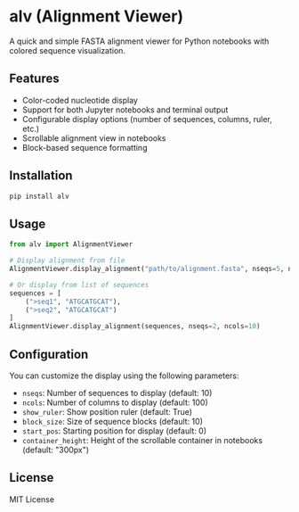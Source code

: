 # alv (Alignment Viewer)

A quick and simple FASTA alignment viewer for Python notebooks with colored sequence visualization.

## Features

- Color-coded nucleotide display
- Support for both Jupyter notebooks and terminal output
- Configurable display options (number of sequences, columns, ruler, etc.)
- Scrollable alignment view in notebooks
- Block-based sequence formatting

## Installation

```bash
pip install alv
```

## Usage

```python
from alv import AlignmentViewer

# Display alignment from file
AlignmentViewer.display_alignment("path/to/alignment.fasta", nseqs=5, ncols=50)

# Or display from list of sequences
sequences = [
    (">seq1", "ATGCATGCAT"),
    (">seq2", "ATGCATGCAT")
]
AlignmentViewer.display_alignment(sequences, nseqs=2, ncols=10)
```

## Configuration

You can customize the display using the following parameters:

- `nseqs`: Number of sequences to display (default: 10)
- `ncols`: Number of columns to display (default: 100)
- `show_ruler`: Show position ruler (default: True)
- `block_size`: Size of sequence blocks (default: 10)
- `start_pos`: Starting position for display (default: 0)
- `container_height`: Height of the scrollable container in notebooks (default: "300px")

## License

MIT License
